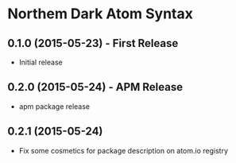 Northem Dark Atom Syntax
========================

## 0.1.0 (2015-05-23) - First Release
* Initial release

## 0.2.0 (2015-05-24) - APM Release
* apm package release

## 0.2.1 (2015-05-24)
* Fix some cosmetics for package description on atom.io registry
